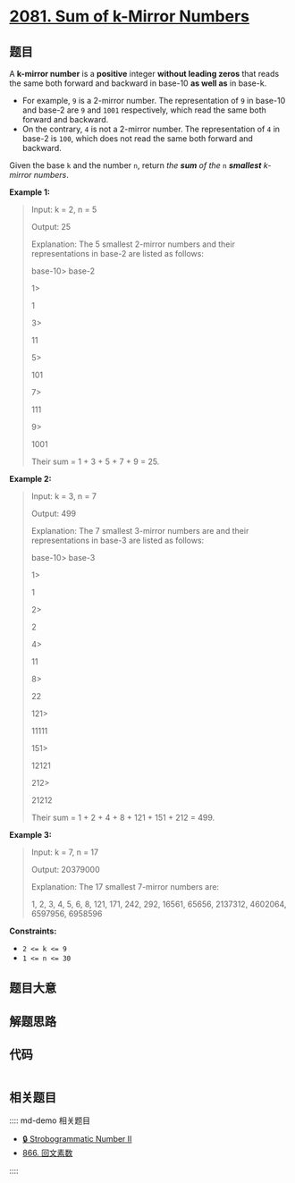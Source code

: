 # [2081. Sum of k-Mirror Numbers](https://leetcode.com/problems/sum-of-k-mirror-numbers/)

## 题目

A **k-mirror number** is a **positive** integer **without leading zeros** that
reads the same both forward and backward in base-10 **as well as** in base-k.

  * For example, `9` is a 2-mirror number. The representation of `9` in base-10 and base-2 are `9` and `1001` respectively, which read the same both forward and backward.
  * On the contrary, `4` is not a 2-mirror number. The representation of `4` in base-2 is `100`, which does not read the same both forward and backward.

Given the base `k` and the number `n`, return _the **sum** of the_ `n`
_**smallest** k-mirror numbers_.



**Example 1:**

> Input: k = 2, n = 5
> 
> Output: 25
> 
> Explanation: The 5 smallest 2-mirror numbers and their representations in base-2 are listed as follows:
> 
>   base-10> 
> base-2
> 
> > 
> 1> 
> > 
>   1
> 
> > 
> 3> 
> > 
>   11
> 
> > 
> 5> 
> > 
>   101
> 
> > 
> 7> 
> > 
>   111
> 
> > 
> 9> 
> > 
>   1001
> 
> Their sum = 1 + 3 + 5 + 7 + 9 = 25. 

**Example 2:**

> Input: k = 3, n = 7
> 
> Output: 499
> 
> Explanation: The 7 smallest 3-mirror numbers are and their representations in base-3 are listed as follows:
> 
>   base-10> 
> base-3
> 
> > 
> 1> 
> > 
>   1
> 
> > 
> 2> 
> > 
>   2
> 
> > 
> 4> 
> > 
>   11
> 
> > 
> 8> 
> > 
>   22
> 
> > 
> 121> 
> > 
> 11111
> 
> > 
> 151> 
> > 
> 12121
> 
> > 
> 212> 
> > 
> 21212
> 
> Their sum = 1 + 2 + 4 + 8 + 121 + 151 + 212 = 499.

**Example 3:**

> Input: k = 7, n = 17
> 
> Output: 20379000
> 
> Explanation: The 17 smallest 7-mirror numbers are:
> 
> 1, 2, 3, 4, 5, 6, 8, 121, 171, 242, 292, 16561, 65656, 2137312, 4602064, 6597956, 6958596

**Constraints:**

  * `2 <= k <= 9`
  * `1 <= n <= 30`


## 题目大意

## 解题思路

## 代码

```javascript

```

## 相关题目

:::: md-demo 相关题目
- [🔒 Strobogrammatic Number II](https://leetcode.com/problems/strobogrammatic-number-ii)
- [866. 回文素数](https://leetcode.com/problems/prime-palindrome)

::::
